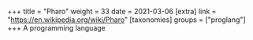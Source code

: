 +++
title = "Pharo"
weight = 33
date = 2021-03-06
[extra]
link = "https://en.wikipedia.org/wiki/Pharo"
[taxonomies]
groups = ["proglang"]
+++
A programming language

